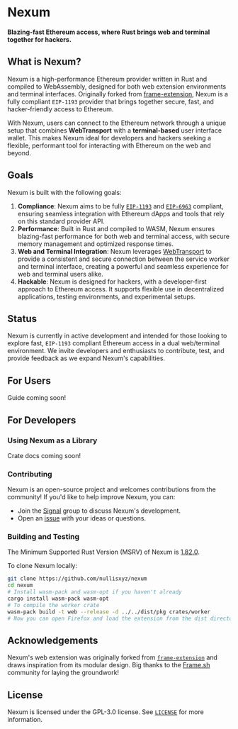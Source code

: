 # Nexum

<!--[![CI status](https://github.com/your-org/nexum/workflows/CI/badge.svg)][gh-ci]-->
<!--[![Telegram Chat][tg-badge]][tg-url]-->

**Blazing-fast Ethereum access, where Rust brings web and terminal together for hackers.**

<!-- ![](./assets/nexum-banner.png) -->

<!--**[Install](https://your-org.github.io/nexum/installation)**
| [User Guide](https://nexum.rs)
| [Developer Docs](./docs)
| [Crate Docs](https://docs.rs/nexum)-->

<!--[gh-ci]: https://github.com/your-org/nexum/actions/workflows/ci.yml -->
<!-- [tg-badge]: https://img.shields.io/endpoint?color=neon&logo=telegram&label=chat&url=https%3A%2F%2Ftg.sumanjay.workers.dev%2Fnexum -->

## What is Nexum?

Nexum is a high-performance Ethereum provider written in Rust and compiled to WebAssembly, designed for both web extension environments and terminal interfaces. Originally forked from [frame-extension](https://github.com/frame-labs/frame-extension), Nexum is a fully compliant `EIP-1193` provider that brings together secure, fast, and hacker-friendly access to Ethereum.

With Nexum, users can connect to the Ethereum network through a unique setup that combines **WebTransport** with a **terminal-based** user interface wallet. This makes Nexum ideal for developers and hackers seeking a flexible, performant tool for interacting with Ethereum on the web and beyond.

## Goals

Nexum is built with the following goals:

1. **Compliance**: Nexum aims to be fully [`EIP-1193`](https://eips.ethereum.org/EIPS/eip-1193) and [`EIP-6963`](https://eips.ethereum.org/EIPS/eip-6963) compliant, ensuring seamless integration with Ethereum dApps and tools that rely on this standard provider API.
2. **Performance**: Built in Rust and compiled to WASM, Nexum ensures blazing-fast performance for both web and terminal access, with secure memory management and optimized response times.
3. **Web and Terminal Integration**: Nexum leverages [WebTransport](https://developer.mozilla.org/en-US/docs/Web/API/WebTransport) to provide a consistent and secure connection between the service worker and terminal interface, creating a powerful and seamless experience for web and terminal users alike.
4. **Hackable**: Nexum is designed for hackers, with a developer-first approach to Ethereum access. It supports flexible use in decentralized applications, testing environments, and experimental setups.

## Status

Nexum is currently in active development and intended for those looking to explore fast, `EIP-1193` compliant Ethereum access in a dual web/terminal environment. We invite developers and enthusiasts to contribute, test, and provide feedback as we expand Nexum's capabilities.

## For Users

Guide coming soon!
<!-- See the [Nexum Guide](https://nexum.rs) for installation instructions and usage examples. -->

## For Developers

### Using Nexum as a Library

<!-- Nexum’s components can be used as standalone crates for Rust projects. See the [Crate Docs](https://docs.rs/nexum) for detailed API documentation. -->

Crate docs coming soon!

### Contributing

Nexum is an open-source project and welcomes contributions from the community! If you'd like to help improve Nexum, you can:

<!-- - Review our contributor guidelines in [`CONTRIBUTING.md`](./CONTRIBUTING.md). -->
- Join the [Signal](https://signal.group/#CjQKIHNV-kWphhtnpwS3zywC7LRr5BEW9Q1XyDl2qZtL2WYqEhAyO0c8tGmrQDmEsY15rALt) group to discuss Nexum's development.
- Open an [issue](https://github.com/nullisxyz/nexum/issues) with your ideas or questions.

### Building and Testing

The Minimum Supported Rust Version (MSRV) of Nexum is [1.82.0](https://blog.rust-lang.org/2024/10/17/Rust-1.82.0.html).

To clone Nexum locally:

```sh
git clone https://github.com/nullisxyz/nexum
cd nexum
# Install wasm-pack and wasm-opt if you haven't already
cargo install wasm-pack wasm-opt
# To compile the worker crate
wasm-pack build -t web --release -d ../../dist/pkg crates/worker
# Now you can open Firefox and load the extension from the dist directory
```
<!-- add test instructions above -->

<!-- To speed up testing, we recommend using [`cargo nextest`](https://nexte.st/). With nextest installed, simply substitute `cargo test` with `cargo nextest run`. -->

## Acknowledgements

Nexum's web extension was originally forked from [`frame-extension`](https://github.com/your-org/frame-extension) and draws inspiration from its modular design. Big thanks to the [Frame.sh](https://frame.sh) community for laying the groundwork!

<!-- ## Security -->

<!-- See [`SECURITY.md`](./SECURITY.md) for guidelines on reporting security issues. -->

<!-- ## Getting Help

- Visit the [User Guide](https://nexum.rs) for detailed instructions.
- Join the [Telegram Chat][tg-url] for community support.
- Open an issue or discussion on GitHub for additional help. -->

## License

Nexum is licensed under the GPL-3.0 license. See [`LICENSE`](./LICENSE) for more information.
